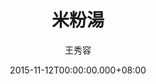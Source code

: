 ---
issue: 147
title: 米粉湯
author: 王秀容
date: 2015-11-12T00:00:00.000+08:00
topic: 懷想
difficulty: 1
wikidata: Q98095507
wikidata_link: https://www.wikidata.org/wiki/Q98095507
author_wikidata_link: https://www.wikidata.org/wiki/Q98096261
author_wikidata: Q98096261
---
